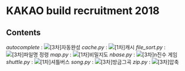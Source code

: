 # KAKAO build recruitment 2018

## Contents

*autocomplete* : ![[3차]자동완성](https://programmers.co.kr/learn/courses/30/lessons/17685)
*cache.py* : ![[1차]캐시](https://programmers.co.kr/learn/courses/30/lessons/17680)
*file_sort.py* : ![[3차]파일명 정령](https://programmers.co.kr/learn/courses/30/lessons/17686)
*map.py* : ![[1차]비밀지도](https://programmers.co.kr/learn/courses/30/lessons/17681)
*nbase.py* : ![[3차]n진수 게임](https://programmers.co.kr/learn/courses/30/lessons/17687)
*shuttle.py* : ![[1차]셔틀버스](https://programmers.co.kr/learn/courses/30/lessons/17678)
*song.py* : ![[3차]방금그곡](https://programmers.co.kr/learn/courses/30/lessons/17683)
*zip.py* : ![[3차]압축](https://programmers.co.kr/learn/courses/30/lessons/17684)